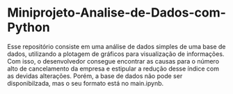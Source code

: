 # Miniprojeto-Analise-de-Dados-com-Python
Esse repositório consiste em uma análise de dados simples de uma base de dados, utilizando a plotagem de gráficos para visualização de informações. Com isso, o desenvolvedor consegue encontrar as causas para o número alto de cancelamento da empresa e estipular a redução desse índice com as devidas alterações. Porém, a base de dados não pode ser disponibilzada, mas o seu formato está no main.ipynb.

